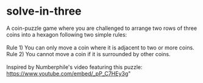 # solve-in-three
A coin-puzzle game where you are challenged to arrange two rows of three coins into a hexagon following two simple rules:
</br>
</br>
  Rule 1) You can only move a coin where it is adjacent to two or more coins.</br>
  Rule 2) You cannot move a coin if it is surrounded by other coins.</br>
</br>
Inspired by Numberphile's video featuring this puzzle: https://www.youtube.com/embed/_pP_C7HEy3g"


